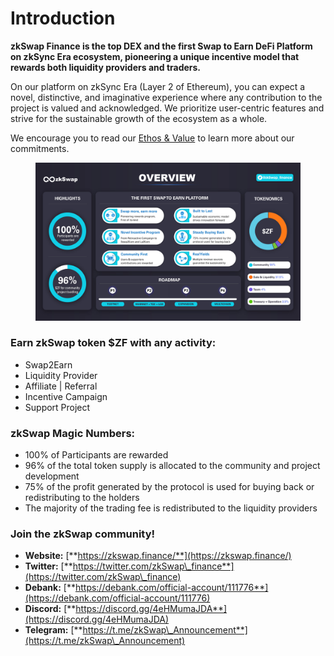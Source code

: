 # Introduction

**zkSwap Finance is the top DEX and the first Swap to Earn DeFi Platform on zkSync Era ecosystem, pioneering a unique incentive model that rewards both liquidity providers and traders.**

On our platform on zkSync Era (Layer 2 of Ethereum), you can expect a novel, distinctive, and imaginative experience where any contribution to the project is valued and acknowledged. We prioritize user-centric features and strive for the sustainable growth of the ecosystem as a whole.

We encourage you to read our [Ethos & Value](resources/ethos-and-value.md) to learn more about our commitments.

<figure><img src=".gitbook/assets/overview.png" alt=""><figcaption></figcaption></figure>

### Earn zkSwap token $ZF with any activity:

* Swap2Earn
* Liquidity Provider&#x20;
* Affiliate | Referral
* Incentive Campaign
* Support Project

### zkSwap Magic Numbers:

* 100% of Participants are rewarded
* 96% of the total token supply is allocated to the community and project development
* 75% of the profit generated by the protocol is used for buying back or redistributing to the holders&#x20;
* The majority of the trading fee is redistributed to the liquidity providers

### Join the zkSwap community!

* **Website:** [**https://zkswap.finance/**](https://zkswap.finance/)
* **Twitter:** [**https://twitter.com/zkSwap\_finance**](https://twitter.com/zkSwap\_finance)
* **Debank:** [**https://debank.com/official-account/111776**](https://debank.com/official-account/111776)
* **Discord:** [**https://discord.gg/4eHMumaJDA**](https://discord.gg/4eHMumaJDA)
* **Telegram:** [**https://t.me/zkSwap\_Announcement**](https://t.me/zkSwap\_Announcement)

